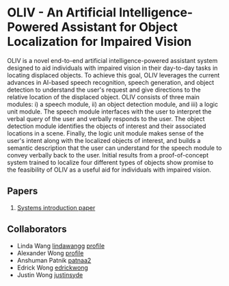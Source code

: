 # OLIV - An Artificial Intelligence-Powered Assistant for Object Localization for Impaired Vision

OLIV is a novel end-to-end artificial intelligence-powered assistant system designed to aid individuals with impaired vision in their day-to-day tasks in locating displaced objects. To achieve this goal, OLIV leverages the current advances in AI-based speech recognition, speech generation, and object detection to understand the user's request and give directions to the relative location of the displaced object. OLIV consists of three main modules: i) a speech module, ii) an object detection module, and iii) a logic unit module.  The speech module interfaces with the user to interpret the verbal query of the user and verbally responds to the user. The object detection module identifies the objects of interest and their associated locations in a scene. Finally, the logic unit module makes sense of the user's intent along with the localized objects of interest, and builds a semantic description that the user can understand for the speech module to convey verbally back to the user. Initial results from a proof-of-concept system trained to localize four different types of objects show promise to the feasibility of OLIV as a useful aid for individuals with impaired vision.

## Papers
1. [Systems introduction paper](Papers/2018_OLIV_intro.pdf)

## Collaborators
* Linda Wang [lindawangg](https://github.com/lindawangg) [profile](https://lindawangg.github.io)
* Alexander Wong [profile](http://www.eng.uwaterloo.ca/~a28wong/)
* Anshuman Patnik [patnaa2](https://github.com/patnaa2)
* Edrick Wong [edrickwong](https://github.com/edrickwong)
* Justin Wong [justinsyde](https://github.com/justinsyde)
